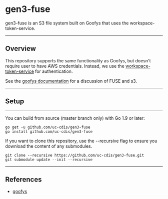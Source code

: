 # gen3-fuse


gen3-fuse is an S3 file system built on Goofys that uses the workspace-token-service. 

----
## Overview

This repository supports the same functionality as Goofys, but doesn't require user to have AWS credentials. Instead, we use the [workspace-token-service](https://github.com/uc-cdis/workspace-token-service) for authentication.

See the [goofys documentation](https://github.com/kahing/goofys) for a discussion of FUSE and s3. 

----

## Setup

----

You can build from source (master branch only) with Go 1.9 or later:

    go get -u github.com/uc-cdis/gen3-fuse
    go install github.com/uc-cdis/gen3-fuse



If you want to clone this repository, use the --recursive flag to ensure you download the content of any submodules.

    git clone --recursive https://github.com/uc-cdis/gen3-fuse.git
    git submodule update --init --recursive

----
## References
* [goofys](https://github.com/kahing/goofys)

